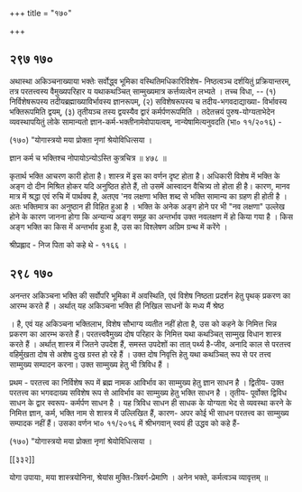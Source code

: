 +++
title = "१७०"

+++


## २९७ १७०
अथास्था अकिञ्चनाख्याया भक्तेः सर्वोद्ध्व भूमिका वस्थितिमधिकारिविशेष- निष्ठत्वञ्च दर्शयितुं प्रक्रियान्तरम्, तत्र परतत्त्वस्य वैमुख्यपरिहार य यथाकथञ्चित् साम्मुख्यमात्र कर्त्तव्यत्वेन लभ्यते । तच्च विधा, -- (१) निर्विशेषरूपस्य तदीयब्रह्माख्याविर्भावस्य ज्ञानरूपम्, (२) सविशेषरूपस्य च तदीय-भगवदाद्याख्या- विर्भावस्य भक्तिरूपमिति द्वयम्, (३) तृतीयञ्च तस्य द्वयस्यैव द्वारं कर्मर्पणरूपमिति । तदेतत्त्रयं पुरुष-योग्यताभेदेन व्यवस्थापयितुं लोके सामान्यतो ज्ञान-कर्म-भक्तीनामेवोपायत्वम्, नान्येषामित्यनुवदति (भा० ११/२०१६) - 

(१७०) "योगास्त्रयो मया प्रोक्ता नृणां श्रेयोविधित्सया । 

ज्ञान कर्म च भक्तिश्च नोपायोऽन्योऽस्ति कुत्रचित्र ॥ ४७८ ॥ 

कृतार्थ भक्ति आचरण कारी होता है। शास्त्र में इस का वर्णन दृष्ट होता है। अधिकारी विशेष में भक्ति के अङ्ग दो दीन मिश्रित होकर यदि अनुष्ठित होते हैं, तो उसमें आस्वादन वैचित्र्य तो होता ही है। कारण, मानव मात्र में श्रद्धा एवं रुचि में पार्थक्य है, अतएव 'नव लक्षणा भक्ति शब्द से भक्ति सामान्य का ग्रहण ही होती है । अतः भक्तिमात्र का अनुष्ठान ही विहित हुआ है । भक्ति के अनेक अङ्ग होने पर भी "नव लक्षणा" उल्लेख होने के कारण जानना होगा कि अन्यान्य अङ्ग समूह का अन्तर्भाव उक्त नवलक्षण में हो किया गया है । किस अङ्ग भक्ति का किस में अन्तर्भाव हुआ है, उस का विश्लेषण अग्रिम ग्रन्थ में करेंगे । 

श्रीप्रह्लाद - निज पिता को कहे थे - ११६६ । 


## २९८ १७०
अनन्तर अकिञ्चना भक्ति की सर्वोपरि भूमिका में अवस्थिति, एवं विशेष निष्ठता प्रदर्शन हेतु पृथक् प्रकरण का आरम्भ करते हैं । अर्थात् यह अकिञ्चना भक्ति ही निखिल साधनों के मध्य मैं श्रेष्ठ 

। है, एवं यह अकिञ्चना भक्तिलाभ, विशेष सौभाग्य व्यतीत नहीं होता है, उस को कहने के निमित्त भिन्न प्रकरण का आरम्भ करते हैं। परतत्त्ववैमुख्य दोष परिहार के निमित्त यथा कथञ्चित् साम्मुख विधान शास्त्र करते हैं । अर्थात् शास्त्र में जितने उपदेश हैं, समस्त उपदेशों का तात् पर्थ्य है-जीव, अनादि काल से परतत्त्व वहिर्मुखता दोष से अशेष दुःख ग्रस्त हो रहे हैं । उक्त दोष निवृत्ति हेतु यथा कथञ्चित् रूप से पर तत्त्व साम्मुख्य सम्पादन करना। उक्त साम्मुख्य हेतु भी त्रिविध हैं । 

प्रथम - परतत्त्व का निर्विशेष रूप में ब्रह्म नामक आविर्भाव का साम्मुख्य हेतु ज्ञान साधन है । द्वितीय- उक्त परतत्त्व का भगवदाख्य सविशेष रूप से आविर्भाव का साम्मुख्य हेतु भक्ति साधन है । तृतीय- पूर्वोक्त द्विविध साधन के द्वार स्वरूप- कर्मर्पण साधन है । यह त्रिविध साधन ही साधक के योग्यता भेद से व्यवस्था करने के निमित्त ज्ञान, कर्म, भक्ति नाम से शास्त्र में उल्लिखित हैं, कारण- अपर कोई भी साधन परतत्त्व का साम्मुख्य सम्पादक नहीं हैं। उसका वर्णन भा० ११/२०१६ में श्रीभगवान् स्वयं ही उद्धव को कहे हैं- 

(१७०) "योगास्त्रयो मया प्रोक्ता नृणां श्रेयोविधित्सया । 

[[३३२]] 



योगा उपायाः, मया शास्त्रयोनिना, श्रेयांस मुक्ति-त्रिवर्ग-प्रेमाणि । अनेन भक्ते, कर्मत्वञ्च व्यावृत्तम् ॥ 
